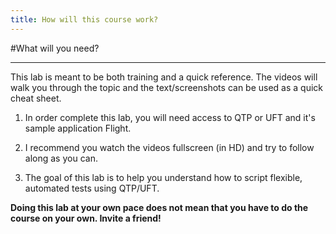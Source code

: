 ```yaml
---
title: How will this course work?
---
```


#What will you need?

--------------------------------------------------------------------------------
This lab is meant to be both training and a quick reference. The videos will walk you through the topic and the text/screenshots can be used as a quick cheat sheet. 

1. In order complete this lab, you will need access to QTP or UFT and it's sample application Flight.

2. I recommend you watch the videos fullscreen (in HD) and try to follow along as you can.

3. The goal of this lab is to help you understand how to script flexible, automated tests using QTP/UFT. 


**Doing this lab at your own pace does not mean that you have to do the course on your own. Invite a friend!** 

